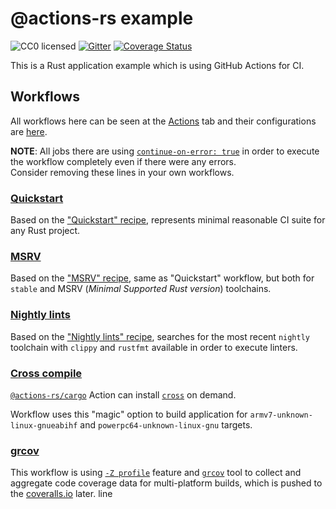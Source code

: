 # @actions-rs example

![CC0 licensed](https://img.shields.io/github/license/actions-rs/example)
[![Gitter](https://badges.gitter.im/actions-rs/community.svg)](https://gitter.im/actions-rs/community)
[![Coverage Status](https://coveralls.io/repos/github/actions-rs/example/badge.svg?branch=master)](https://coveralls.io/github/actions-rs/example?branch=master)

This is a Rust application example which is using GitHub Actions for CI.

## Workflows

All workflows here can be seen at the [Actions](https://github.com/actions-rs/example/actions) tab
and their configurations are [here](https://github.com/actions-rs/example/tree/master/.github/workflows).

**NOTE**: All jobs there are using [`continue-on-error: true`](https://help.github.com/en/articles/workflow-syntax-for-github-actions#jobsjob_idstepscontinue-on-error)
in order to execute the workflow completely even if there were any errors.\
Consider removing these lines in your own workflows.

### [Quickstart](https://github.com/actions-rs/example/blob/master/.github/workflows/quickstart.yml)

Based on the ["Quickstart" recipe](https://github.com/actions-rs/meta/blob/master/recipes/quickstart.md),
represents minimal reasonable CI suite for any Rust project.

### [MSRV](https://github.com/actions-rs/example/blob/master/.github/workflows/msrv.yml)

Based on the ["MSRV" recipe](https://github.com/actions-rs/meta/blob/master/recipes/msrv.md),
same as "Quickstart" workflow, but both for `stable` and MSRV (*Minimal Supported Rust version*) toolchains.

### [Nightly lints](https://github.com/actions-rs/example/blob/master/.github/workflows/nightly_lints.yml)

Based on the ["Nightly lints" recipe](https://github.com/actions-rs/meta/blob/master/recipes/nightly-lints.md),
searches for the most recent `nightly` toolchain with `clippy` and `rustfmt` available
in order to execute linters.

### [Cross compile](https://github.com/actions-rs/example/blob/master/.github/workflows/cross_compile.yml)

[`@actions-rs/cargo`](https://github.com/actions-rs/cargo) Action
can install [`cross`](https://github.com/rust-embedded/cross) on demand.

Workflow uses this "magic" option to build application for `armv7-unknown-linux-gnueabihf` and `powerpc64-unknown-linux-gnu` targets.

### [grcov](https://github.com/actions-rs/example/blob/master/.github/workflows/grcov.yml)

This workflow is using [`-Z profile`](https://github.com/rust-lang/rust/issues/42524) feature
and [`grcov`](https://github.com/mozilla/grcov) tool
to collect and aggregate code coverage data for multi-platform builds,
which is pushed to the [coveralls.io](https://coveralls.io/github/actions-rs/example) later.
line
